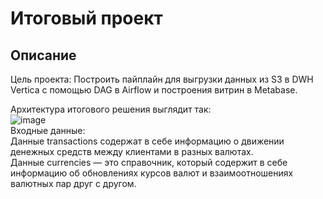# Итоговый проект

## Описание
Цель проекта:
Построить пайплайн для выгрузки данных из S3 в DWH Vertica с помощью DAG в Airflow и построения витрин в Metabase.

Архитектура итогового решения выглядит так:  
![image](https://github.com/Sviridova-Olga/de-project-final/tree/main/src/img/de-final.jpg)  
Входные данные:  
Данные transactions содержат в себе информацию о движении денежных средств между клиентами в разных валютах.  
Данные сurrencies — это справочник, который содержит в себе информацию об обновлениях курсов валют и взаимоотношениях валютных пар друг с другом.
